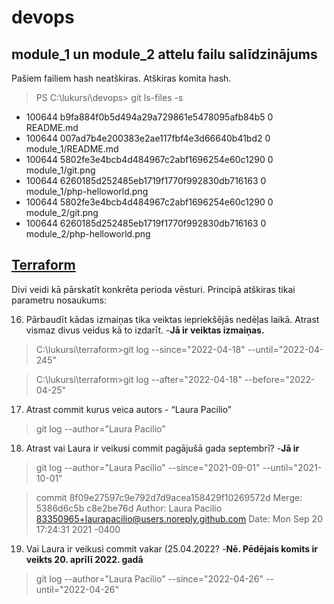 # devops

## module_1 un module_2 attelu failu salīdzinājums

Pašiem failiem hash neatškiras. Atškiras komita hash.
> PS C:\lukursi\devops> git ls-files -s
- 100644 b9fa884f0b5d494a29a729861e5478095afb84b5 0       README.md
- 100644 007ad7b4e200383e2ae117fbf4e3d66640b41bd2 0       module_1/README.md
- 100644 5802fe3e4bcb4d484967c2abf1696254e60c1290 0       module_1/git.png
- 100644 6260185d252485eb1719f1770f992830db716163 0       module_1/php-helloworld.png
- 100644 5802fe3e4bcb4d484967c2abf1696254e60c1290 0       module_2/git.png
- 100644 6260185d252485eb1719f1770f992830db716163 0       module_2/php-helloworld.png

## [Terraform](https://github.com/hashicorp/terraform)

Divi veidi kā pārskatīt konkrēta perioda vēsturi. Principā atškiras tikai parametru nosaukums:

16. Pārbaudīt kādas izmaiņas tika veiktas iepriekšējās nedēļas laikā. Atrast vismaz divus veidus kā to izdarīt.  -__Jā ir veiktas izmaiņas.__
> C:\lukursi\terraform>git log --since="2022-04-18" --until="2022-04-245"

> C:\lukursi\terraform>git log --after="2022-04-18" --before="2022-04-25"

17. Atrast commit kurus veica autors - “Laura Pacilio”

> git log --author="Laura Pacilio"

18. Atrast vai Laura ir veikusi commit pagājušā gada septembrī? -__Jā ir__
> git log --author="Laura Pacilio" --since="2021-09-01" --until="2021-10-01"

> commit 8f09e27597c9e792d7d9acea158429f10269572d
Merge: 5386d6c5b c8e2be76d
Author: Laura Pacilio <83350965+laurapacilio@users.noreply.github.com>
Date:   Mon Sep 20 17:24:31 2021 -0400

19. Vai Laura ir veikusi commit vakar (25.04.2022? -__Nē. Pēdējais komits ir veikts 20. aprīlī 2022. gadā__

> git log --author="Laura Pacilio" --since="2022-04-26" --until="2022-04-26"
